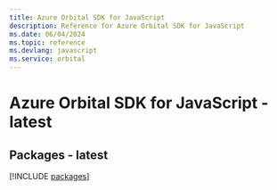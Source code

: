 ```yaml
---
title: Azure Orbital SDK for JavaScript
description: Reference for Azure Orbital SDK for JavaScript
ms.date: 06/04/2024
ms.topic: reference
ms.devlang: javascript
ms.service: orbital
---
```

# Azure Orbital SDK for JavaScript - latest
## Packages - latest
[!INCLUDE [packages](orbital-index.md)]